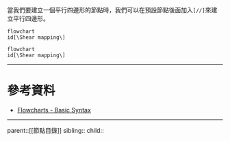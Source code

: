 當我們要建立一個平行四邊形的節點時，我們可以在預設節點後面加入`[//]`來建立平行四邊形。
```Mermaid
flowchart
id[\Shear mapping\]
```
```mermaid
flowchart
id[\Shear mapping\]
```
- - -
# 參考資料
- [Flowcharts - Basic Syntax](https://mermaid.js.org/syntax/flowchart.html)
- - -
parent::[[節點目錄]]
sibling::
child::